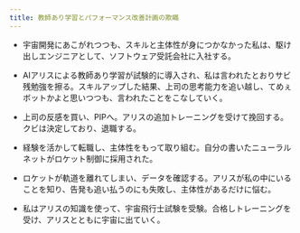 ```yaml
---
title: 教師あり学習とパフォーマンス改善計画の欺瞞
---
```


- 宇宙開発にあこがれつつも、スキルと主体性が身につかなかった私は、駆け出しエンジニアとして、ソフトウェア受託会社に入社する。

- AIアリスによる教師あり学習が試験的に導入され、私は言われたとおりサビ残勉強を擦る。スキルアップした結果、上司の思考能力を追い越し、てめぇボットかよと思いつつも、言われたことをこなしていく。

- 上司の反感を買い、PIPへ。アリスの追加トレーニングを受けて挽回する。クビは決定しており、退職する。

- 経験を活かして転職し、主体性をもって取り組む。自分の書いたニューラルネットがロケット制御に採用された。

- ロケットが軌道を離れてしまい、データを確認する。アリスが私の中にいることを知り、告発も追い払うのにも失敗し、主体性があるだけに悩む。

- 私はアリスの知識を使って、宇宙飛行士試験を受験。合格しトレーニングを受け、アリスとともに宇宙に出ていく。
